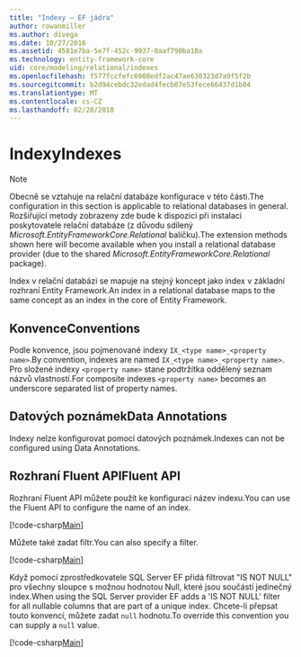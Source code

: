 ```yaml
---
title: "Indexy – EF jádra"
author: rowanmiller
ms.author: divega
ms.date: 10/27/2016
ms.assetid: 4581e7ba-5e7f-452c-9937-0aaf790ba10a
ms.technology: entity-framework-core
uid: core/modeling/relational/indexes
ms.openlocfilehash: f577fccfefc6908edf2ac47ae630323d7a9f5f2b
ms.sourcegitcommit: b2d94cebdc32edad4fecb07e53fece66437d1b04
ms.translationtype: MT
ms.contentlocale: cs-CZ
ms.lasthandoff: 02/28/2018
---
```

# <a name="indexes"></a><span data-ttu-id="9cb14-102">Indexy</span><span class="sxs-lookup"><span data-stu-id="9cb14-102">Indexes</span></span>

> [!NOTE]  
> <span data-ttu-id="9cb14-103">Obecně se vztahuje na relační databáze konfigurace v této části.</span><span class="sxs-lookup"><span data-stu-id="9cb14-103">The configuration in this section is applicable to relational databases in general.</span></span> <span data-ttu-id="9cb14-104">Rozšiřující metody zobrazeny zde bude k dispozici při instalaci poskytovatele relační databáze (z důvodu sdílený *Microsoft.EntityFrameworkCore.Relational* balíčku).</span><span class="sxs-lookup"><span data-stu-id="9cb14-104">The extension methods shown here will become available when you install a relational database provider (due to the shared *Microsoft.EntityFrameworkCore.Relational* package).</span></span>

<span data-ttu-id="9cb14-105">Index v relační databázi se mapuje na stejný koncept jako index v základní rozhraní Entity Framework.</span><span class="sxs-lookup"><span data-stu-id="9cb14-105">An index in a relational database maps to the same concept as an index in the core of Entity Framework.</span></span>

## <a name="conventions"></a><span data-ttu-id="9cb14-106">Konvence</span><span class="sxs-lookup"><span data-stu-id="9cb14-106">Conventions</span></span>

<span data-ttu-id="9cb14-107">Podle konvence, jsou pojmenované indexy `IX_<type name>_<property name>`.</span><span class="sxs-lookup"><span data-stu-id="9cb14-107">By convention, indexes are named `IX_<type name>_<property name>`.</span></span> <span data-ttu-id="9cb14-108">Pro složené indexy `<property name>` stane podtržítka oddělený seznam názvů vlastností.</span><span class="sxs-lookup"><span data-stu-id="9cb14-108">For composite indexes `<property name>` becomes an underscore separated list of property names.</span></span>

## <a name="data-annotations"></a><span data-ttu-id="9cb14-109">Datových poznámek</span><span class="sxs-lookup"><span data-stu-id="9cb14-109">Data Annotations</span></span>

<span data-ttu-id="9cb14-110">Indexy nelze konfigurovat pomocí datových poznámek.</span><span class="sxs-lookup"><span data-stu-id="9cb14-110">Indexes can not be configured using Data Annotations.</span></span>

## <a name="fluent-api"></a><span data-ttu-id="9cb14-111">Rozhraní Fluent API</span><span class="sxs-lookup"><span data-stu-id="9cb14-111">Fluent API</span></span>

<span data-ttu-id="9cb14-112">Rozhraní Fluent API můžete použít ke konfiguraci název indexu.</span><span class="sxs-lookup"><span data-stu-id="9cb14-112">You can use the Fluent API to configure the name of an index.</span></span>

[!code-csharp[Main](../../../../samples/core/Modeling/FluentAPI/Samples/Relational/IndexName.cs?name=Model&highlight=9)]

<span data-ttu-id="9cb14-113">Můžete také zadat filtr.</span><span class="sxs-lookup"><span data-stu-id="9cb14-113">You can also specify a filter.</span></span>

[!code-csharp[Main](../../../../samples/core/Modeling/FluentAPI/Samples/Relational/IndexFilter.cs?name=Model&highlight=9)]

<span data-ttu-id="9cb14-114">Když pomocí zprostředkovatele SQL Server EF přidá filtrovat "IS NOT NULL" pro všechny sloupce s možnou hodnotou Null, které jsou součástí jedinečný index.</span><span class="sxs-lookup"><span data-stu-id="9cb14-114">When using the SQL Server provider EF adds a 'IS NOT NULL' filter for all nullable columns that are part of a unique index.</span></span> <span data-ttu-id="9cb14-115">Chcete-li přepsat touto konvencí, můžete zadat `null` hodnotu.</span><span class="sxs-lookup"><span data-stu-id="9cb14-115">To override this convention you can supply a `null` value.</span></span>

[!code-csharp[Main](../../../../samples/core/Modeling/FluentAPI/Samples/Relational/IndexNoFilter.cs?name=Model&highlight=10)]
